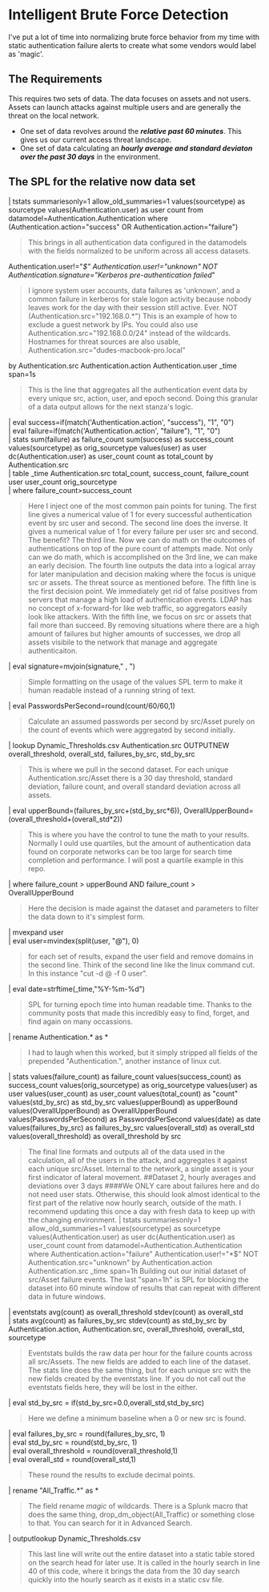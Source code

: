 # Intelligent Brute Force Detection
I've put a lot of time into normalizing brute force behavior from my time with static authentication failure alerts to create what some vendors would label as 'magic'.
## The Requirements
This requires two sets of data. The data focuses on assets and not users. Assets can launch attacks against multiple users and are generally the threat on the local network.
- One set of data revolves around the ***relative past 60 minutes***. This gives us our current access threat landscape.
- One set of data calculating an ***hourly average and standard deviaton over the past 30 days*** in the environment.
## The SPL for the relative now data set
| tstats summariesonly=1 allow_old_summaries=1 values(sourcetype) as sourcetype values(Authentication.user) as user count from datamodel=Authentication.Authentication where 
(Authentication.action="success" OR Authentication.action="failure")

>This brings in all authentication data configured in the datamodels with the fields normalized to be uniform across all access datasets.

Authentication.user!="*$" Authentication.user!="unknown" NOT Authentication.signature="Kerberos pre-authentication failed*"

>I ignore system user accounts, data failures as 'unknown', and a common failure in kerberos for stale logon activity because nobody leaves work for the day with their session still active. Ever.
NOT (Authentication.src="192.168.0.*")
>This is an example of how to exclude a guest network by IPs. You could also use Authentication.src="192.168.0.0/24" instead of the wildcards. Hostnames for threat sources are also usable, Authentication.src="dudes-macbook-pro.local"

by Authentication.src Authentication.action Authentication.user _time span=1s
>This is the line that aggregates all the authentication event data by every unique src, action, user, and epoch second. Doing this granular of a data output allows for the next stanza's logic.

| eval success=if(match('Authentication.action', "success"), "1", "0")</br>
| eval failure=if(match('Authentication.action', "failure"), "1", "0")</br>
| stats sum(failure) as failure_count sum(success) as success_count values(sourcetype) as orig_sourcetype values(user) as user dc(Authentication.user) as user_count count as total_count by Authentication.src</br>
| table _time Authentication.src total_count, success_count, failure_count user user_count orig_sourcetype</br>
| where failure_count>success_count
>Here I inject one of the most common pain points for tuning. The first line gives a numerical value of 1 for every successful authentication event by src user and second.
>The second line does the inverse. It gives a numerical value of 1 for every failure per user src and second.
>The benefit? The third line. Now we can do math on the outcomes of authentications on top of the pure count of attempts made. Not only can we do math, which is accomplished on the 3rd line, we can make an early decision.
>The fourth line outputs the data into a logical array for later manipulation and decision making where the focus is unique src or assets. The threat source as mentioned before.
>The fifth line is the first decision point. We immediately get rid of false positives from servers that manage a high load of authentication events. LDAP has no concept of x-forward-for like web traffic, so aggregators easily look like attackers.
>With the fifth line, we focus on src or assets that fail more than succeed. By removing situations where there are a high amount of failures but higher amounts of successes, we drop all assets visibile to the network that manage and aggregate authenticaiton.

| eval signature=mvjoin(signature," , ")
>Simple formatting on the usage of the values SPL term to make it human readable instead of a running string of text.

| eval PasswordsPerSecond=round(count/60/60,1)
>Calculate an assumed passwords per second by src/Asset purely on the count of events which were aggregated by second initially.

| lookup Dynamic_Thresholds.csv Authentication.src OUTPUTNEW overall_threshold, overall_std, failures_by_src, std_by_src
>This is where we pull in the second dataset. For each unique Authentication.src/Asset there is a 30 day threshold, standard deviation, failure count, and overall standard deviation across all assets.

| eval upperBound=(failures_by_src+(std_by_src\*6)), OverallUpperBound=(overall_threshold+(overall_std\*2))
>This is where you have the control to tune the math to your results. Normally I ould use quartiles, but the amount of authentication data found on corporate networks can be too large for search time completion and performance.
>I will post a quartile example in this repo.

| where failure_count > upperBound AND failure_count > OverallUpperBound
>Here the decision is made against the dataset and parameters to filter the data down to it's simplest form. 

| mvexpand user</br>
| eval user=mvindex(split(user, "@"), 0)
> for each set of results, expand the user field and remove domains in the second line. Think of the second line like the linux command cut. In this instance "cut -d @ -f 0 user".

| eval date=strftime(_time,"%Y-%m-%d")
>SPL for turning epoch time into human readable time. Thanks to the community posts that made this incredibly easy to find, forget, and find again on many occassions.

| rename Authentication.* as *
>I had to laugh when this worked, but it simply stripped all fields of the prepended "Authentication.", another instance of linux cut.

| stats values(failure_count) as failure_count values(success_count) as success_count values(orig_sourcetype) as orig_sourcetype values(user) as user values(user_count) as user_count values(total_count) as "count" values(std_by_src) as std_by_src values(upperBound) as upperBound values(OverallUpperBound) as OverallUpperBound values(PasswordsPerSecond) as PasswordsPerSecond values(date) as date values(failures_by_src) as failures_by_src values(overall_std) as overall_std values(overall_threshold) as overall_threshold by src
>The final line formats and outputs all of the data used in the calculation, all of the users in the attack, and aggregates it against each unique src/Asset. Internal to the network, a single asset is your first indicator of lateral movement.
##Dataset 2, hourly averages and deviations over 3 days
####We ONLY care about failures here and do not need user stats. Otherwise, this should look almost identical to the first part of the relative now hourly search, outside of the math. I recommend updating this once a day with fresh data to keep up with the changing environment. 
| tstats summariesonly=1 allow_old_summaries=1 values(sourcetype) as sourcetype values(Authentication.user) as user dc(Authentication.user) as user_count count from datamodel=Authentication.Authentication where Authentication.action="failure" Authentication.user!="*$" NOT Authentication.src="unknown" by Authentication.action Authentication.src _time span=1h
>Building out our initial dataset of src/Asset failure events. The last "span=1h" is SPL for blocking the dataset into 60 minute window of results that can repeat with different data in future windows.

| eventstats avg(count) as overall_threshold stdev(count) as overall_std</br>
| stats avg(count) as failures_by_src stdev(count) as std_by_src by Authentication.action, Authentication.src, overall_threshold,  overall_std, sourcetype
>Eventstats builds the raw data per hour for the failure counts across all src/Assets. The new fields are added to each line of the dataset.
>The stats line does the same thing, but for each unique src with the new fields created by the eventstats line. If you do not call out the eventstats fields here, they will be lost in the either.

| eval std_by_src = if(std_by_src=0.0,overall_std,std_by_src) 
> Here we define a minimum baseline when a 0 or new src is found.

| eval failures_by_src = round(failures_by_src, 1)</br>
| eval std_by_src = round(std_by_src, 1)</br>
| eval overall_threshold = round(overall_threshold,1)</br>
| eval overall_std = round(overall_std,1)</br>
> These round the results to exclude decimal points.

| rename "All_Traffic.*" as *
> The field rename *magic* of wildcards. There is a Splunk macro that does the same thing, drop_dm_object(All_Traffic) or something close to that. You can search for it in Advanced Search.

| outputlookup Dynamic_Thresholds.csv
> This last line will write out the entire dataset into a static table stored on the search head for later use. It is called in the hourly search in line 40 of this code, where it brings the data from the 30 day search quickly into the hourly search as it exists in a static csv file.
